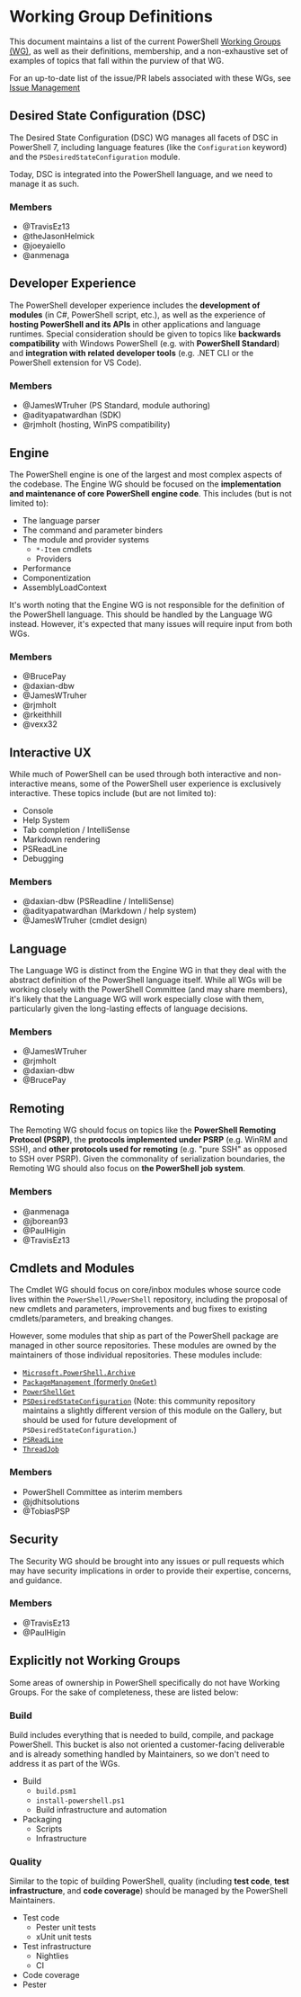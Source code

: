 # Working Group Definitions

This document maintains a list of the current PowerShell [Working Groups (WG)](working-group.md),
as well as their definitions, membership, and a non-exhaustive set of examples of topics that fall
within the purview of that WG.

For an up-to-date list of the issue/PR labels associated with these WGs,
see [Issue Management](../maintainers/issue-management.md)

## Desired State Configuration (DSC)

The Desired State Configuration (DSC) WG manages all facets of DSC in PowerShell 7,
including language features (like the `Configuration` keyword)
and the `PSDesiredStateConfiguration` module.

Today, DSC is integrated into the PowerShell language, and we need to manage it as such.

### Members

* @TravisEz13
* @theJasonHelmick
* @joeyaiello
* @anmenaga

## Developer Experience

The PowerShell developer experience includes the **development of modules** (in C#, PowerShell script, etc.),
as well as the experience of **hosting PowerShell and its APIs** in other applications and language runtimes.
Special consideration should be given to topics like **backwards compatibility** with Windows PowerShell
(e.g. with **PowerShell Standard**) and **integration with related developer tools**
(e.g. .NET CLI or the PowerShell extension for VS Code).

### Members

* @JamesWTruher (PS Standard, module authoring)
* @adityapatwardhan (SDK)
* @rjmholt (hosting, WinPS compatibility)

## Engine

The PowerShell engine is one of the largest and most complex aspects of the codebase.
The Engine WG should be focused on the
**implementation and maintenance of core PowerShell engine code**.
This includes (but is not limited to):

* The language parser
* The command and parameter binders
* The module and provider systems
    * `*-Item` cmdlets
    * Providers
* Performance
* Componentization
* AssemblyLoadContext

It's worth noting that the Engine WG is not responsible for the definition of the PowerShell language.
This should be handled by the Language WG instead.
However, it's expected that many issues will require input from both WGs.

### Members

* @BrucePay
* @daxian-dbw
* @JamesWTruher
* @rjmholt
* @rkeithhill
* @vexx32

## Interactive UX

While much of PowerShell can be used through both interactive and non-interactive means,
some of the PowerShell user experience is exclusively interactive.
These topics include (but are not limited to):

* Console
* Help System
* Tab completion / IntelliSense
* Markdown rendering
* PSReadLine
* Debugging

### Members

* @daxian-dbw (PSReadline / IntelliSense)
* @adityapatwardhan (Markdown / help system)
* @JamesWTruher (cmdlet design)

## Language

The Language WG is distinct from the Engine WG in that they deal with the abstract definition
of the PowerShell language itself.
While all WGs will be working closely with the PowerShell Committee (and may share members),
it's likely that the Language WG will work especially close with them,
particularly given the long-lasting effects of language decisions.

### Members

* @JamesWTruher
* @rjmholt
* @daxian-dbw
* @BrucePay

## Remoting

The Remoting WG should focus on topics like the **PowerShell Remoting Protocol (PSRP)**,
the **protocols implemented under PSRP** (e.g. WinRM and SSH),
and **other protocols used for remoting** (e.g. "pure SSH" as opposed to SSH over PSRP).
Given the commonality of serialization boundaries, the Remoting WG should also focus on
**the PowerShell job system**.

### Members

* @anmenaga
* @jborean93
* @PaulHigin
* @TravisEz13

## Cmdlets and Modules

The Cmdlet WG should focus on core/inbox modules whose source code lives within the
`PowerShell/PowerShell` repository,
including the proposal of new cmdlets and parameters, improvements and bug fixes to existing
cmdlets/parameters, and breaking changes.

However, some modules that ship as part of the PowerShell package are managed in other source repositories.
These modules are owned by the maintainers of those individual repositories.
These modules include:

* [`Microsoft.PowerShell.Archive`](https://github.com/PowerShell/Microsoft.PowerShell.Archive)
* [`PackageManagement` (formerly `OneGet`)](https://github.com/OneGet/oneget)
* [`PowerShellGet`](https://github.com/PowerShell/PowerShellGet)
* [`PSDesiredStateConfiguration`](https://github.com/PowerShell/xPSDesiredStateConfiguration)
  (Note: this community repository maintains a slightly different version of this module on the Gallery,
  but should be used for future development of `PSDesiredStateConfiguration`.)
* [`PSReadLine`](https://github.com/PowerShell/PSReadLine)
* [`ThreadJob`](https://github.com/PowerShell/Modules/tree/master/Modules/Microsoft.PowerShell.ThreadJob)

### Members

* PowerShell Committee as interim members
* @jdhitsolutions
* @TobiasPSP

## Security

The Security WG should be brought into any issues or pull requests which may have security implications
in order to provide their expertise, concerns, and guidance.

### Members

* @TravisEz13
* @PaulHigin

## Explicitly not Working Groups

Some areas of ownership in PowerShell specifically do not have Working Groups.
For the sake of completeness, these are listed below:

### Build

Build includes everything that is needed to build, compile, and package PowerShell.
This bucket is also not oriented a customer-facing deliverable and is already something handled by Maintainers,
so we don't need to address it as part of the WGs.

* Build
    * `build.psm1`
    * `install-powershell.ps1`
    * Build infrastructure and automation
* Packaging
    * Scripts
    * Infrastructure

### Quality

Similar to the topic of building PowerShell, quality
(including **test code**, **test infrastructure**, and **code coverage**)
should be managed by the PowerShell Maintainers.

* Test code
    * Pester unit tests
    * xUnit unit tests
* Test infrastructure
    * Nightlies
    * CI
* Code coverage
* Pester
